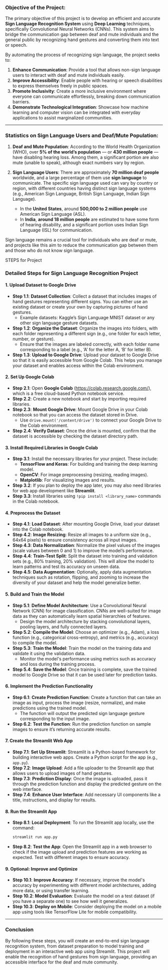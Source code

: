 ### **Objective of the Project:**

The primary objective of this project is to develop an efficient and accurate **Sign Language Recognition System** using **Deep Learning** techniques, specifically Convolutional Neural Networks (CNNs). This system aims to bridge the communication gap between deaf and mute individuals and the general public by recognizing hand gestures and converting them into text or speech.

By automating the process of recognizing sign language, the project seeks to:

1. **Enhance Communication**: Provide a tool that allows non-sign language users to interact with deaf and mute individuals easily.
2. **Improve Accessibility**: Enable people with hearing or speech disabilities to express themselves freely in public spaces.
3. **Promote Inclusivity**: Create a more inclusive environment where everyone can communicate effortlessly, breaking down communication barriers.
4. **Demonstrate Technological Integration**: Showcase how machine learning and computer vision can be integrated with everyday applications to assist marginalized communities.

---

### **Statistics on Sign Language Users and Deaf/Mute Population:**

1. **Deaf and Mute Population**: According to the World Health Organization (WHO), over **5% of the world’s population** — or **430 million people** — have disabling hearing loss. Among them, a significant portion are also mute (unable to speak), although exact numbers vary by region.
   
2. **Sign Language Users**: There are approximately **70 million deaf people** worldwide, and a large percentage of them use **sign language** to communicate. The specific sign language used can vary by country or region, with different countries having distinct sign language systems (e.g., American Sign Language, British Sign Language, Indian Sign Language).
   
   - In the **United States**, around **500,000 to 2 million people** use American Sign Language (ASL).
   - In **India**, **around 18 million people** are estimated to have some form of hearing disability, and a significant portion uses Indian Sign Language (ISL) for communication.
   
Sign language remains a crucial tool for individuals who are deaf or mute, and projects like this aim to reduce the communication gap between them and those who do not know sign language.

STEPS for Project

### **Detailed Steps for Sign Language Recognition Project**

#### **1. Upload Dataset to Google Drive**
   - **Step 1.1**: **Dataset Collection**: Collect a dataset that includes images of hand gestures representing different signs. You can either use an existing dataset or create your own by capturing pictures of hand gestures.
     - Example datasets: Kaggle’s Sign Language MNIST dataset or any other sign language gesture datasets.
   - **Step 1.2**: **Organize the Dataset**: Organize the images into folders, with each folder representing a different sign (e.g., one folder for each letter, number, or gesture).
     - Ensure that the images are labeled correctly, with each folder name corresponding to a label (e.g., ‘A’ for the letter A, ‘B’ for letter B).
   - **Step 1.3**: **Upload to Google Drive**: Upload your dataset to Google Drive so that it is easily accessible from Google Colab. This helps you manage your dataset and enables access within the Colab environment.

#### **2. Set Up Google Colab**
   - **Step 2.1**: Open **Google Colab** (https://colab.research.google.com/), which is a free cloud-based Python notebook service.
   - **Step 2.2**: Create a new notebook and start by importing required libraries.
   - **Step 2.3**: **Mount Google Drive**: Mount Google Drive in your Colab notebook so that you can access the dataset stored in Drive.
     - Use `drive.mount('/content/drive')` to connect your Google Drive to the Colab environment.
   - **Step 2.4**: **Verify Dataset**: Once the drive is mounted, confirm that the dataset is accessible by checking the dataset directory path.

#### **3. Install Required Libraries in Google Colab**
   - **Step 3.1**: Install the necessary libraries for your project. These include:
     - **TensorFlow and Keras**: For building and training the deep learning model.
     - **OpenCV**: For image preprocessing (resizing, reading images).
     - **Matplotlib**: For visualizing images and results.
   - **Step 3.2**: If you plan to deploy the app later, you may also need libraries for web app development like **Streamlit**.
   - **Step 3.3**: Install libraries using `!pip install <library_name>` commands in the Colab notebook.

#### **4. Preprocess the Dataset**
   - **Step 4.1**: **Load Dataset**: After mounting Google Drive, load your dataset into the Colab notebook. 
   - **Step 4.2**: **Image Resizing**: Resize all images to a uniform size (e.g., 64x64 pixels) to ensure consistency across all input images.
   - **Step 4.3**: **Data Normalization**: Normalize the pixel values of the images (scale values between 0 and 1) to improve the model’s performance.
   - **Step 4.4**: **Train-Test Split**: Split the dataset into training and validation sets (e.g., 80% training, 20% validation). This will allow the model to learn patterns and test its accuracy on unseen data.
   - **Step 4.5**: **Data Augmentation**: Optionally, apply data augmentation techniques such as rotation, flipping, and zooming to increase the diversity of your dataset and help the model generalize better.

#### **5. Build and Train the Model**
   - **Step 5.1**: **Define Model Architecture**: Use a Convolutional Neural Network (CNN) for image classification. CNNs are well-suited for image data as they can automatically learn spatial hierarchies of features.
     - Design the model architecture by stacking convolutional layers, pooling layers, and fully connected layers.
   - **Step 5.2**: **Compile the Model**: Choose an optimizer (e.g., Adam), a loss function (e.g., categorical cross-entropy), and metrics (e.g., accuracy) to compile the model.
   - **Step 5.3**: **Train the Model**: Train the model on the training data and validate it using the validation data.
     - Monitor the model's performance using metrics such as accuracy and loss during the training process.
   - **Step 5.4**: **Save the Model**: Once training is complete, save the trained model to Google Drive so that it can be used later for prediction tasks.

#### **6. Implement the Prediction Functionality**
   - **Step 6.1**: **Create Prediction Function**: Create a function that can take an image as input, process the image (resize, normalize), and make predictions using the trained model.
     - The function will output the predicted sign language gesture corresponding to the input image.
   - **Step 6.2**: **Test the Function**: Run the prediction function on sample images to ensure it’s returning accurate results.

#### **7. Create the Streamlit Web App**
   - **Step 7.1**: **Set Up Streamlit**: Streamlit is a Python-based framework for building interactive web apps. Create a Python script for the app (e.g., `app.py`).
   - **Step 7.2**: **Image Upload**: Add a file uploader to the Streamlit app that allows users to upload images of hand gestures.
   - **Step 7.3**: **Prediction Display**: Once the image is uploaded, pass it through the prediction function and display the predicted gesture on the web interface.
   - **Step 7.4**: **Enhance User Interface**: Add necessary UI components like a title, instructions, and display for results.

#### **8. Run the Streamlit App**
   - **Step 8.1**: **Local Deployment**: To run the Streamlit app locally, use the command:
     ```bash
     streamlit run app.py
     ```
   - **Step 8.2**: **Test the App**: Open the Streamlit app in a web browser to check if the image upload and prediction features are working as expected. Test with different images to ensure accuracy.
   


#### **9. Optional: Improve and Optimize**
   - **Step 10.1**: **Improve Accuracy**: If necessary, improve the model's accuracy by experimenting with different model architectures, adding more data, or using transfer learning.
   - **Step 10.2**: **Model Evaluation**: Evaluate the model on a test dataset (if you have a separate one) to see how well it generalizes.
   - **Step 10.3**: **Deploy on Mobile**: Consider deploying the model on a mobile app using tools like TensorFlow Lite for mobile compatibility.

---

### **Conclusion**
By following these steps, you will create an end-to-end sign language recognition system, from dataset preparation to model training and deployment in an interactive web app using Streamlit. This project will enable the recognition of hand gestures from sign language, providing an accessible interface for the deaf and mute community.
